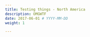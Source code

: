```yaml
---
title: Testing things - North America
description: OMGWTF
date: 2017-06-01 # YYYY-MM-DD
weight: 1

---
```

